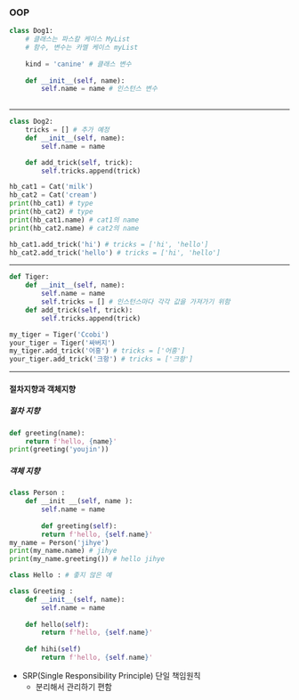 ### OOP

```python
class Dog1:
    # 클래스는 파스칼 케이스 MyList
    # 함수, 변수는 카멜 케이스 myList
    
    kind = 'canine' # 클래스 변수
    
    def __init__(self, name):
        self.name = name # 인스턴스 변수
             
```

---

```python
class Dog2:
    tricks = [] # 추가 예정
    def __init__(self, name):
        self.name = name

    def add_trick(self, trick):
        self.tricks.append(trick)
```

```python
hb_cat1 = Cat('milk')
hb_cat2 = Cat('cream')
print(hb_cat1) # type
print(hb_cat2) # type
print(hb_cat1.name) # cat1의 name
print(hb_cat2.name) # cat2의 name
```

```python
hb_cat1.add_trick('hi') # tricks = ['hi', 'hello']
hb_cat2.add_trick('hello') # tricks = ['hi', 'hello']
```

____

```python
def Tiger:
    def __init__(self, name):
        self.name = name
        self.tricks = [] # 인스턴스마다 각각 값을 가져가기 위함
    def add_trick(self, trick):
		self.tricks.append(trick)
```

```python
my_tiger = Tiger('Ccobi')
your_tiger = Tiger('싸버지')
my_tiger.add_trick('어흥') # tricks = ['어흥']
your_tiger.add_trick('크항') # tricks = ['크항']
```

---

#### 절차지향과 객체지향

##### 절차 지향



```python
def greeting(name):
 	return f'hello, {name}'
print(greeting('youjin'))  
```

##### 객체 지향

```python
class Person :
    def __init __(self, name ):
		self.name = name
        
        def greeting(self):
		return f'hello, {self.name}'
my_name = Person('jihye')
print(my_name.name) # jihye
print(my_name.greeting()) # hello jihye
```

```python
class Hello : # 좋지 않은 예

class Greeting :
    def __init__(self, name):
        self.name = name
    
    def hello(self):
        return f'hello, {self.name}'
    
    def hihi(self)
        return f'hello, {self.name}'
```

- SRP(Single Responsibility Principle) 단일 책임원칙
  - 분리해서 관리하기 편함